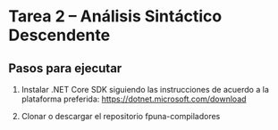# Tarea 2 – Análisis Sintáctico Descendente

## Pasos para ejecutar
1. Instalar .NET Core SDK siguiendo las instrucciones de acuerdo a la plataforma preferida:
https://dotnet.microsoft.com/download

2. Clonar o descargar el repositorio fpuna-compiladores